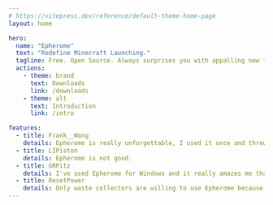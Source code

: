 ```yaml
---
# https://vitepress.dev/reference/default-theme-home-page
layout: home

hero:
  name: "Epherome"
  text: "Redefine Minecraft Launching."
  tagline: Free. Open Source. Always surprises you with appalling new features. 🤯
  actions:
    - theme: brand
      text: Downloads
      link: /downloads
    - theme: alt
      text: Introduction
      link: /intro

features:
  - title: Frank__Wang
    details: Epherome is really unforgettable, I used it once and threw it away.
  - title: LIPiston
    details: Epherome is not good.
  - title: GRPitz
    details: I've used Epherome for Windows and it really amazes me that it holds the record for the fastest deletion I've ever had.
  - title: ResetPower
    details: Only waste collectors are willing to use Epherome because it lies in my wastepaper basket.
---
```


